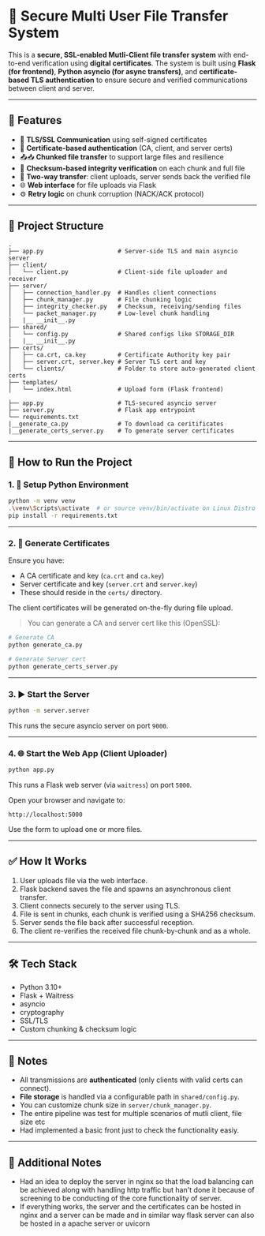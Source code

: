 # 🔐 Secure Multi User File Transfer System


This is a **secure, SSL-enabled Mutli-Client file transfer system** with end-to-end verification using **digital certificates**. The system is built using **Flask (for frontend)**, **Python asyncio (for async transfers)**, and **certificate-based TLS authentication** to ensure secure and verified communications between client and server.

---

## 🧩 Features

- 🔐 **TLS/SSL Communication** using self-signed certificates
- 🧾 **Certificate-based authentication** (CA, client, and server certs)
- 📤📥 **Chunked file transfer** to support large files and resilience
- 🧮 **Checksum-based integrity verification** on each chunk and full file
- 🔁 **Two-way transfer**: client uploads, server sends back the verified file
- 🌐 **Web interface** for file uploads via Flask
- ⚙️ **Retry logic** on chunk corruption (NACK/ACK protocol)

---

## 📁 Project Structure

```
.
├── app.py                     # Server-side TLS and main asyncio server
├── client/
│   └── client.py              # Client-side file uploader and receiver
├── server/
│   ├── connection_handler.py  # Handles client connections
│   ├── chunk_manager.py       # File chunking logic
│   ├── integrity_checker.py   # Checksum, receiving/sending files
│   └── packet_manager.py      # Low-level chunk handling
|   |__ __init__.py
├── shared/
│   └── config.py              # Shared configs like STORAGE_DIR
|   |__ __init__.py
├── certs/
│   ├── ca.crt, ca.key         # Certificate Authority key pair
│   ├── server.crt, server.key # Server TLS cert and key
│   └── clients/               # Folder to store auto-generated client certs
├── templates/
│   └── index.html             # Upload form (Flask frontend)

├── app.py                     # TLS-secured asyncio server
├── server.py                  # Flask app entrypoint
└── requirements.txt
|__generate_ca.py              # To download ca ceritificates
|__generate_certs_server.py    # To generate server certificates
```

---

## 🚀 How to Run the Project

### 1. 🔧 Setup Python Environment

```bash
python -m venv venv
.\venv\Scripts\activate  # or source venv/bin/activate on Linux Distro
pip install -r requirements.txt
```

---

### 2. 🔑 Generate Certificates

Ensure you have:
- A CA certificate and key (`ca.crt` and `ca.key`)
- Server certificate and key (`server.crt` and `server.key`)
- These should reside in the `certs/` directory.

The client certificates will be generated on-the-fly during file upload.

> You can generate a CA and server cert like this (OpenSSL):
```bash
# Generate CA
python generate_ca.py

# Generate Server cert
python generate_certs_server.py
```

---

### 3. ▶️ Start the Server

```bash
python -m server.server
```

This runs the secure asyncio server on port `9000`.

---

### 4. 🌐 Start the Web App (Client Uploader)

```bash
python app.py
```

This runs a Flask web server (via `waitress`) on port `5000`.

Open your browser and navigate to:

```
http://localhost:5000
```

Use the form to upload one or more files.

---

## ✅ How It Works

1. User uploads file via the web interface.
2. Flask backend saves the file and spawns an asynchronous client transfer.
3. Client connects securely to the server using TLS.
4. File is sent in chunks, each chunk is verified using a SHA256 checksum.
5. Server sends the file back after successful reception.
6. The client re-verifies the received file chunk-by-chunk and as a whole.

---

## 🛠 Tech Stack

- Python 3.10+
- Flask + Waitress
- asyncio
- cryptography
- SSL/TLS
- Custom chunking & checksum logic

---

## 📌 Notes

- All transmissions are **authenticated** (only clients with valid certs can connect).
- **File storage** is handled via a configurable path in `shared/config.py`.
- You can customize chunk size in `server/chunk_manager.py`.
- The entire pipeline was test for multiple scenarios of mutli client, file size etc
- Had implemented a basic front just to check the functionality easiy.

---

## 📙 Additional Notes

- Had an idea to deploy the server in nginx so that the load balancing can be achieved along with handling http traffic but han't done it because of screening to be conducting of the core functionality of server.
- If everything works, the server and the certificates can be hosted in nginx and a server can be made and in similar way flask server can also be hosted in a apache server or uvicorn



